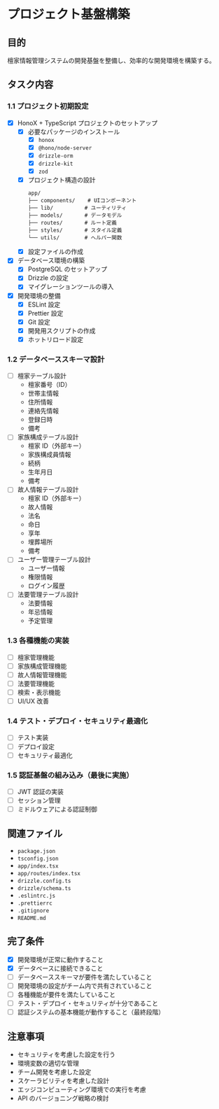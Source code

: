 # プロジェクト基盤構築

## 目的

檀家情報管理システムの開発基盤を整備し、効率的な開発環境を構築する。

## タスク内容

### 1.1 プロジェクト初期設定

- [x] HonoX + TypeScript プロジェクトのセットアップ
  - [x] 必要なパッケージのインストール
    - [x] `honox`
    - [x] `@hono/node-server`
    - [x] `drizzle-orm`
    - [x] `drizzle-kit`
    - [x] `zod`
  - [x] プロジェクト構造の設計
    ```
    app/
    ├── components/    # UIコンポーネント
    ├── lib/          # ユーティリティ
    ├── models/       # データモデル
    ├── routes/       # ルート定義
    ├── styles/       # スタイル定義
    └── utils/        # ヘルパー関数
    ```
  - [x] 設定ファイルの作成
- [x] データベース環境の構築
  - [x] PostgreSQL のセットアップ
  - [x] Drizzle の設定
  - [x] マイグレーションツールの導入
- [x] 開発環境の整備
  - [x] ESLint 設定
  - [x] Prettier 設定
  - [x] Git 設定
  - [x] 開発用スクリプトの作成
  - [x] ホットリロード設定

### 1.2 データベーススキーマ設計

- [ ] 檀家テーブル設計
  - 檀家番号（ID）
  - 世帯主情報
  - 住所情報
  - 連絡先情報
  - 登録日時
  - 備考
- [ ] 家族構成テーブル設計
  - 檀家 ID（外部キー）
  - 家族構成員情報
  - 続柄
  - 生年月日
  - 備考
- [ ] 故人情報テーブル設計
  - 檀家 ID（外部キー）
  - 故人情報
  - 法名
  - 命日
  - 享年
  - 埋葬場所
  - 備考
- [ ] ユーザー管理テーブル設計
  - ユーザー情報
  - 権限情報
  - ログイン履歴
- [ ] 法要管理テーブル設計
  - 法要情報
  - 年忌情報
  - 予定管理

### 1.3 各種機能の実装

- [ ] 檀家管理機能
- [ ] 家族構成管理機能
- [ ] 故人情報管理機能
- [ ] 法要管理機能
- [ ] 検索・表示機能
- [ ] UI/UX 改善

### 1.4 テスト・デプロイ・セキュリティ最適化

- [ ] テスト実装
- [ ] デプロイ設定
- [ ] セキュリティ最適化

### 1.5 認証基盤の組み込み（最後に実施）

- [ ] JWT 認証の実装
- [ ] セッション管理
- [ ] ミドルウェアによる認証制御

## 関連ファイル

- `package.json`
- `tsconfig.json`
- `app/index.tsx`
- `app/routes/index.tsx`
- `drizzle.config.ts`
- `drizzle/schema.ts`
- `.eslintrc.js`
- `.prettierrc`
- `.gitignore`
- `README.md`

## 完了条件

- [x] 開発環境が正常に動作すること
- [x] データベースに接続できること
- [ ] データベーススキーマが要件を満たしていること
- [ ] 開発環境の設定がチーム内で共有されていること
- [ ] 各種機能が要件を満たしていること
- [ ] テスト・デプロイ・セキュリティが十分であること
- [ ] 認証システムの基本機能が動作すること（最終段階）

## 注意事項

- セキュリティを考慮した設定を行う
- 環境変数の適切な管理
- チーム開発を考慮した設定
- スケーラビリティを考慮した設計
- エッジコンピューティング環境での実行を考慮
- API のバージョニング戦略の検討
